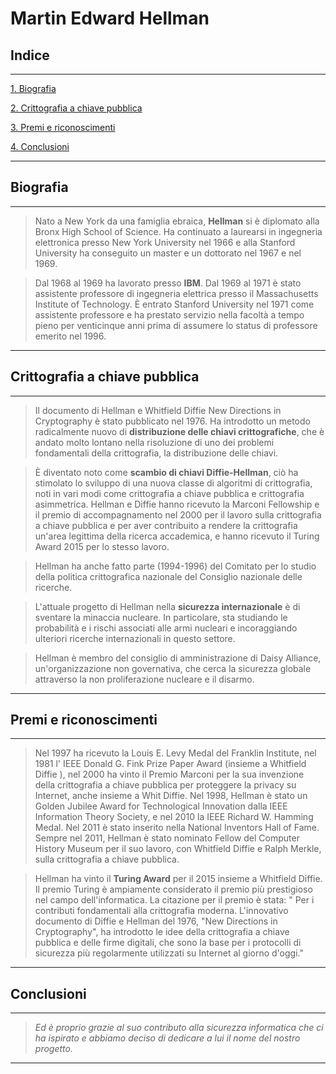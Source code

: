 # Martin Edward Hellman

## Indice

---
[1. Biografia](#biografia)

[2. Crittografia a chiave pubblica](#crittografia-a-chiave-pubblica)

[3. Premi e riconoscimenti](#premi-e-riconoscimenti)

[4. Conclusioni](#conclusioni)

---

## Biografia
---

>Nato a New York da una famiglia ebraica, **Hellman** si è diplomato alla Bronx High School of Science. Ha continuato a laurearsi in ingegneria elettronica presso New York University nel 1966 e alla Stanford University ha conseguito un master e un dottorato nel 1967 e nel 1969.



>Dal 1968 al 1969 ha lavorato presso **IBM**. Dal 1969 al 1971 è stato assistente professore di ingegneria elettrica presso il Massachusetts Institute of Technology. È entrato Stanford University nel 1971 come assistente professore e ha prestato servizio nella facoltà a tempo pieno per venticinque anni prima di assumere lo status di professore emerito nel 1996.

---

## Crittografia a chiave pubblica

---

>Il documento di Hellman e Whitfield Diffie New Directions in Cryptography è stato pubblicato nel 1976. Ha introdotto un metodo radicalmente nuovo di **distribuzione delle chiavi crittografiche**, che è andato molto lontano nella risoluzione di uno dei problemi fondamentali della crittografia, la distribuzione delle chiavi.

>È diventato noto come **scambio di chiavi Diffie-Hellman**, ciò ha stimolato lo sviluppo di una nuova classe di algoritmi di crittografia, noti in vari modi come crittografia a chiave pubblica e crittografia asimmetrica. Hellman e Diffie hanno ricevuto la Marconi Fellowship e il premio di accompagnamento nel 2000 per il lavoro sulla crittografia a chiave pubblica e per aver contribuito a rendere la crittografia un'area legittima della ricerca accademica, e hanno ricevuto il Turing Award 2015 per lo stesso lavoro.

>Hellman ha anche fatto parte (1994-1996) del Comitato per lo studio della politica crittografica nazionale del Consiglio nazionale delle ricerche.

>L'attuale progetto di Hellman nella **sicurezza internazionale** è di sventare la minaccia nucleare. In particolare, sta studiando le probabilità e i rischi associati alle armi nucleari e incoraggiando ulteriori ricerche internazionali in questo settore.

>Hellman è membro del consiglio di amministrazione di Daisy Alliance, un'organizzazione non governativa, che cerca la sicurezza globale attraverso la non proliferazione nucleare e il disarmo.

---

## Premi e riconoscimenti

---

>Nel 1997 ha ricevuto la Louis E. Levy Medal del Franklin Institute, nel 1981 l' IEEE Donald G. Fink Prize Paper Award (insieme a Whitfield Diffie ), nel 2000 ha vinto il Premio Marconi per la sua invenzione della crittografia a chiave pubblica per proteggere la privacy su Internet, anche insieme a Whit Diffie. Nel 1998, Hellman è stato un Golden Jubilee Award for Technological Innovation dalla IEEE Information Theory Society, e nel 2010 la IEEE Richard W. Hamming Medal.
Nel 2011 è stato inserito nella National Inventors Hall of Fame.
Sempre nel 2011, Hellman è stato nominato Fellow del Computer History Museum per il suo lavoro, con Whitfield Diffie e Ralph Merkle, sulla crittografia a chiave pubblica.

>Hellman ha vinto il **Turing Award** per il 2015 insieme a Whitfield Diffie. Il premio Turing è ampiamente considerato il premio più prestigioso nel campo dell'informatica. La citazione per il premio è stata: " Per i contributi fondamentali alla crittografia moderna. L'innovativo documento di Diffie e Hellman del 1976, "New Directions in Cryptography", ha introdotto le idee della crittografia a chiave pubblica e delle firme digitali, che sono la base per i protocolli di sicurezza più regolarmente utilizzati su Internet al giorno d'oggi."

---

## Conclusioni

---

>_Ed è proprio grazie al suo contributo alla sicurezza informatica che ci ha ispirato e abbiamo deciso di dedicare a lui il nome del nostro progetto._

---
